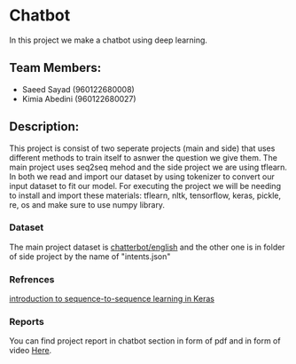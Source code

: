 # Chatbot
In this project we make a chatbot using deep learning.

## Team Members:
- Saeed Sayad (960122680008)
- Kimia Abedini (960122680027)

## Description:
This project is consist of two seperate projects (main and side) that uses different methods to train itself to asnwer the question we give them. The main project uses seq2seq mehod and the side project we are using tflearn. In both we read and import our dataset by using tokenizer to convert our input dataset to fit our model.
For executing the project we will be needing to install and import these materials:
tflearn, nltk, tensorflow, keras, pickle, re, os and make sure to use numpy library.

### Dataset
The main project dataset is [chatterbot/english](https://www.kaggle.com/kausr25/chatterbotenglish?select=gossip.yml) and the other one is in folder of side project by the name of "intents.json"

### Refrences
[introduction to sequence-to-sequence learning in Keras](https://blog.keras.io/a-ten-minute-introduction-to-sequence-to-sequence-learning-in-keras.html)

### Reports
You can find project report in chatbot section in form of pdf and in form of video [Here](https://drive.google.com/file/d/1pF3A_XKDeIdum1LCahyWf3c6Zt68L6z3/view?usp=sharing).
